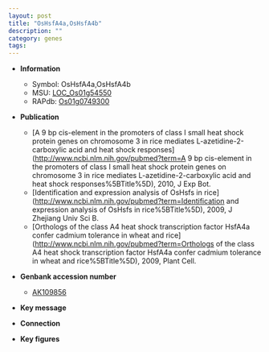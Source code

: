 ```yaml
---
layout: post
title: "OsHsfA4a,OsHsfA4b"
description: ""
category: genes
tags: 
---
```


* **Information**  
    + Symbol: OsHsfA4a,OsHsfA4b  
    + MSU: [LOC_Os01g54550](http://rice.plantbiology.msu.edu/cgi-bin/ORF_infopage.cgi?orf=LOC_Os01g54550)  
    + RAPdb: [Os01g0749300](http://rapdb.dna.affrc.go.jp/viewer/gbrowse_details/irgsp1?name=Os01g0749300)  

* **Publication**  
    + [A 9 bp cis-element in the promoters of class I small heat shock protein genes on chromosome 3 in rice mediates L-azetidine-2-carboxylic acid and heat shock responses](http://www.ncbi.nlm.nih.gov/pubmed?term=A 9 bp cis-element in the promoters of class I small heat shock protein genes on chromosome 3 in rice mediates L-azetidine-2-carboxylic acid and heat shock responses%5BTitle%5D), 2010, J Exp Bot.
    + [Identification and expression analysis of OsHsfs in rice](http://www.ncbi.nlm.nih.gov/pubmed?term=Identification and expression analysis of OsHsfs in rice%5BTitle%5D), 2009, J Zhejiang Univ Sci B.
    + [Orthologs of the class A4 heat shock transcription factor HsfA4a confer cadmium tolerance in wheat and rice](http://www.ncbi.nlm.nih.gov/pubmed?term=Orthologs of the class A4 heat shock transcription factor HsfA4a confer cadmium tolerance in wheat and rice%5BTitle%5D), 2009, Plant Cell.

* **Genbank accession number**  
    + [AK109856](http://www.ncbi.nlm.nih.gov/nuccore/AK109856)

* **Key message**  

* **Connection**  

* **Key figures**  


